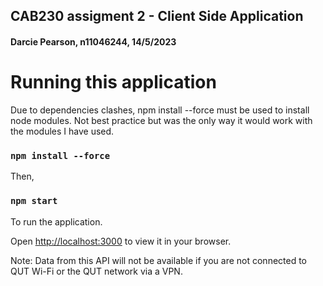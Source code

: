 ## CAB230 assigment 2 - Client Side Application 
#### Darcie Pearson, n11046244, 14/5/2023


# Running this application 
Due to dependencies clashes, npm install --force must be used to install node modules. Not best practice but was the only way it would work with the modules I have used. 

### `npm install --force` 

Then, 

### `npm start`

To run the application.

Open [http://localhost:3000](http://localhost:3000) to view it in your browser.


Note: Data from this API will not be available if you are not connected to QUT Wi-Fi or the QUT network via a VPN. 


